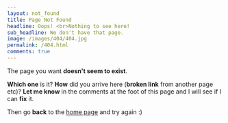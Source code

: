 ```yaml
---
layout: not_found
title: Page Not Found
headline: Oops! <br>Nothing to see here!
sub_headline: We don't have that page.
image: /images/404/404.jpg
permalink: /404.html
comments: true
---
```


The page you want **doesn't seem to exist**.

**Which one** is it?  **How** did you arrive here (**broken link** from another page etc)?  **Let me know** in the comments at the foot of this page and I will see if I can **fix** it.

Then go **back** to the [home page](index) and try again :)
